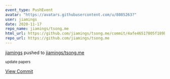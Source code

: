 ```yaml
---
event_type: PushEvent
avatar: "https://avatars.githubusercontent.com/u/8085263?"
user: jiamings
date: 2020-11-17
repo_name: jiamings/tsong.me
html_url: https://github.com/jiamings/tsong.me/commit/4afe46517805f189b55dad940c7f05f304348b97
repo_url: https://github.com/jiamings/tsong.me
---
```


<a href='https://github.com/jiamings' target='_blank'>jiamings</a> pushed to <a href='https://github.com/jiamings/tsong.me' target='_blank'>jiamings/tsong.me</a>

<small>update papers</small>

<a href='https://github.com/jiamings/tsong.me/commit/4afe46517805f189b55dad940c7f05f304348b97' target='_blank'>View Commit</a>